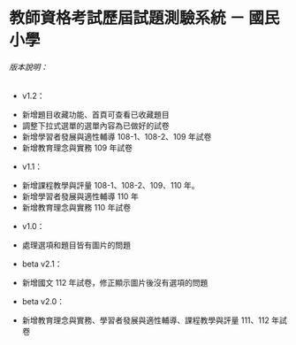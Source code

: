 # 教師資格考試歷屆試題測驗系統 － 國民小學

###### 版本說明：
- v1.2：
* 新增題目收藏功能、首頁可查看已收藏題目
* 調整下拉式選單的選單內容為已做好的試卷
* 新增學習者發展與適性輔導 108-1、108-2、109 年試卷
* 新增教育理念與實務 109 年試卷

- v1.1：
* 新增課程教學與評量 108-1、108-2、109、110 年。
* 新增學習者發展與適性輔導 110 年
* 新增教育理念與實務 110 年試卷

- v1.0：
* 處理選項和題目皆有圖片的問題

- beta v2.1：
* 新增國文 112 年試卷，修正顯示圖片後沒有選項的問題

- beta v2.0：
* 新增教育理念與實務、學習者發展與適性輔導、課程教學與評量 111、112 年試卷
